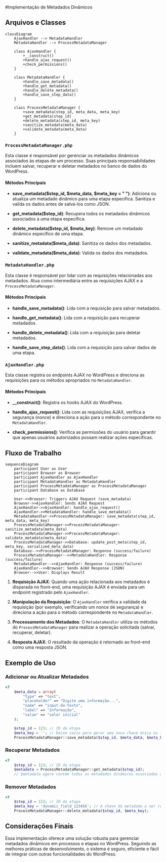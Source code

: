 #Implementação de Metadados Dinâmicos

## Arquivos e Classes
```mermaid
classDiagram
    AjaxHandler --> MetadataHandler
    MetadataHandler --> ProcessMetadataManager

    class AjaxHandler {
        +__construct()
        +handle_ajax_request()
        +check_permissions()
    }

    class MetadataHandler {
        +handle_save_metadata()
        +handle_get_metadata()
        +handle_delete_metadata()
        +handle_save_step_data()
    }

    class ProcessMetadataManager {
        +save_metadata(step_id, meta_data, meta_key)
        +get_metadata(step_id)
        +delete_metadata(step_id, meta_key)
        +sanitize_metadata(meta_data)
        +validate_metadata(meta_data)
    }
```
### `ProcessMetadataManager.php`

Esta classe é responsável por gerenciar os metadados dinâmicos associados às etapas de um processo. Suas principais responsabilidades incluem salvar, recuperar e deletar metadados no banco de dados do WordPress.

#### Métodos Principais

- **save_metadata($step_id, $meta_data, $meta_key = " ")**: Adiciona ou atualiza um metadado dinâmico para uma etapa específica. Sanitiza e valida os dados antes de salvá-los como JSON.
  
- **get_metadata($step_id)**: Recupera todos os metadados dinâmicos associados a uma etapa específica.

- **delete_metadata($step_id, $meta_key)**: Remove um metadado dinâmico específico de uma etapa.

- **sanitize_metadata($meta_data)**: Sanitiza os dados dos metadados.

- **validate_metadata($meta_data)**: Valida os dados dos metadados.

### `MetadataHandler.php`

Esta classe é responsável por lidar com as requisições relacionadas aos metadados. Atua como intermediária entre as requisições AJAX e a `ProcessMetadataManager`.

#### Métodos Principais

- **handle_save_metadata()**: Lida com a requisição para salvar metadados.

- **handle_get_metadata()**: Lida com a requisição para recuperar metadados.

- **handle_delete_metadata()**: Lida com a requisição para deletar metadados.

- **handle_save_step_data()**: Lida com a requisição para salvar dados de uma etapa.

### `AjaxHandler.php`

Esta classe registra os endpoints AJAX no WordPress e direciona as requisições para os métodos apropriados no `MetadataHandler`.

#### Métodos Principais

- **__construct()**: Registra os hooks AJAX do WordPress.

- **handle_ajax_request()**: Lida com as requisições AJAX, verifica a segurança (nonce) e direciona a ação para o método correspondente no `MetadataHandler`.

- **check_permissions()**: Verifica as permissões do usuário para garantir que apenas usuários autorizados possam realizar ações específicas.

## Fluxo de Trabalho

```mermaid
sequenceDiagram
    participant User as User
    participant Browser as Browser
    participant AjaxHandler as AjaxHandler
    participant MetadataHandler as MetadataHandler
    participant ProcessMetadataManager as ProcessMetadataManager
    participant Database as Database

    User->>Browser: Triggers AJAX Request (save_metadata)
    Browser->>AjaxHandler: Sends AJAX Request
    AjaxHandler->>AjaxHandler: handle_ajax_request()
    AjaxHandler->>MetadataHandler: handle_save_metadata()
    MetadataHandler->>ProcessMetadataManager: save_metadata(step_id, meta_data, meta_key)
    ProcessMetadataManager->>ProcessMetadataManager: sanitize_metadata(meta_data)
    ProcessMetadataManager->>ProcessMetadataManager: validate_metadata(meta_data)
    ProcessMetadataManager->>Database: update_post_meta(step_id, meta_key, serialized_meta_data)
    Database-->>ProcessMetadataManager: Response (success/failure)
    ProcessMetadataManager-->>MetadataHandler: Response (success/failure)
    MetadataHandler-->>AjaxHandler: Response (success/failure)
    AjaxHandler-->>Browser: Sends AJAX Response (JSON)
    Browser-->>User: Displays Result
```

1. **Requisição AJAX**: Quando uma ação relacionada aos metadados é disparada no front-end, uma requisição AJAX é enviada para um endpoint registrado pelo `AjaxHandler`.

2. **Manipulação da Requisição**: O `AjaxHandler` verifica a validade da requisição (por exemplo, verificando um nonce de segurança) e direciona a ação para o método correspondente no `MetadataHandler`.

3. **Processamento dos Metadados**: O `MetadataHandler` utiliza os métodos do `ProcessMetadataManager` para realizar a operação solicitada (salvar, recuperar, deletar).

4. **Resposta AJAX**: O resultado da operação é retornado ao front-end como uma resposta JSON.

## Exemplo de Uso

### Adicionar ou Atualizar Metadados

```php
<?
    $meta_data = array(
        "type" => "text",
        "placeholder" => "Digite uma informação...",
        "name" => "input-de-texto",
        "label" => "Informação",
        "value" => "valor inicial"
    );

    $step_id = 123; // ID da etapa
    $meta_key = ''; // Deixe vazio para gerar uma nova chave única ou forneça uma existente para atualizar
    ProcessMetadataManager::save_metadata($step_id, $meta_data, $meta_key);
```

### Recuperar Metadados

```php
<?
    $step_id = 123; // ID da etapa
    $metadata = ProcessMetadataManager::get_metadata($step_id);
    // $metadata agora contém todos os metadados dinâmicos associados a esta etapa
```

### Remover Metadados

```php
<?
    $step_id = 123; // ID da etapa
    $meta_key = 'dynamic_field_123456'; // A chave do metadado a ser removido
    ProcessMetadataManager::delete_metadata($step_id, $meta_key);
```

## Considerações Finais

Essa implementação oferece uma solução robusta para gerenciar metadados dinâmicos em processos e etapas no WordPress. Seguindo as melhores práticas de desenvolvimento, o sistema é seguro, eficiente e fácil de integrar com outras funcionalidades do WordPress.